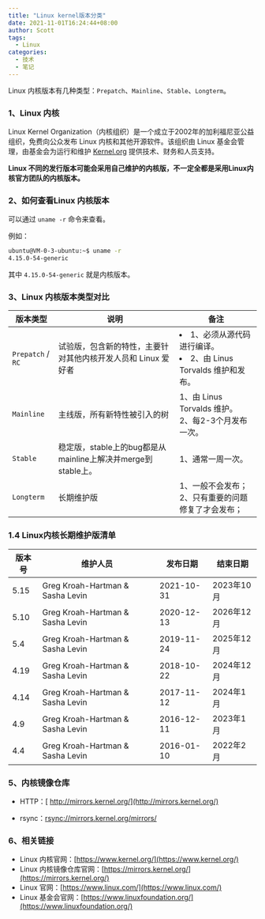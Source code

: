 ```yaml
---
title: "Linux kernel版本分类"
date: 2021-11-01T16:24:44+08:00
author: Scott
tags: 
  - Linux
categories: 
  - 技术
  - 笔记
---
```


Linux 内核版本有几种类型：`Prepatch`、`Mainline`、`Stable`、`Longterm`。

<!--more-->



### 1、Linux 内核

Linux Kernel Organization（内核组织）是一个成立于2002年的加利福尼亚公益组织，免费向公众发布 Linux 内核和其他开源软件。该组织由 Linux 基金会管理，由基金会为运行和维护 [Kernel.org](https://www.kernel.org/) 提供技术、财务和人员支持。

**Linux 不同的发行版本可能会采用自己维护的内核版，不一定全都是采用Linux内核官方团队的内核版本。**

### 2、如何查看Linux 内核版本

可以通过 `uname -r` 命令来查看。

例如：

```bash
ubuntu@VM-0-3-ubuntu:~$ uname -r
4.15.0-54-generic
```

其中 `4.15.0-54-generic` 就是内核版本。

### 3、Linux 内核版本类型对比

| 版本类型          | 说明                                                         | 备注                                                         |
| ----------------- | ------------------------------------------------------------ | ------------------------------------------------------------ |
| `Prepatch` / `RC` | 试验版，包含新的特性，主要针对其他内核开发人员和 Linux 爱好者 | <li>1、必须从源代码进行编译。</li><li>2、由 Linus Torvalds 维护和发布。</li> |
| `Mainline`        | 主线版，所有新特性被引入的树                                 | 1、由 Linus Torvalds 维护。<br />2、每2-3个月发布一次。      |
| `Stable`          | 稳定版，stable上的bug都是从mainline上解决并merge到stable上。 | 1、通常一周一次。                                            |
| `Longterm`        | 长期维护版                                                   | 1、一般不会发布；<br />2、只有重要的问题修复了才会发布；     |

### 1.4 Linux内核长期维护版清单

| 版本号 | 维护人员                         | 发布日期   | 结束日期   |
| ------ | -------------------------------- | ---------- | ---------- |
| 5.15   | Greg Kroah-Hartman & Sasha Levin | 2021-10-31 | 2023年10月 |
| 5.10   | Greg Kroah-Hartman & Sasha Levin | 2020-12-13 | 2026年12月 |
| 5.4    | Greg Kroah-Hartman & Sasha Levin | 2019-11-24 | 2025年12月 |
| 4.19   | Greg Kroah-Hartman & Sasha Levin | 2018-10-22 | 2024年12月 |
| 4.14   | Greg Kroah-Hartman & Sasha Levin | 2017-11-12 | 2024年1月  |
| 4.9    | Greg Kroah-Hartman & Sasha Levin | 2016-12-11 | 2023年1月  |
| 4.4    | Greg Kroah-Hartman & Sasha Levin | 2016-01-10 | 2022年2月  |

### 5、内核镜像仓库

- HTTP：[ http://mirrors.kernel.org/](http://mirrors.kernel.org/)

- rsync：[rsync://mirrors.kernel.org/mirrors/](rsync://mirrors.kernel.org/mirrors/)

### 6、相关链接

- Linux 内核官网：[https://www.kernel.org/](https://www.kernel.org/)
- Linux 内核镜像仓库官网：[https://mirrors.kernel.org/](https://mirrors.kernel.org/)
- Linux 官网：[https://www.linux.com/](https://www.linux.com/)
- Linux 基金会官网：[https://www.linuxfoundation.org/](https://www.linuxfoundation.org/)

